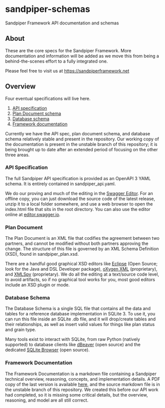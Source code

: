 # sandpiper-schemas

Sandpiper Framework API documentation and schemas

## About

These are the core specs for the Sandpiper Framework. More documentation and information will be added as we move this from being a behind-the-scenes effort to a fully integrated one.

Please feel free to visit us at https://sandpiperframework.net

## Overview

Four eventual specifications will live here.

1. [API specification](#api-specification)
1. [Plan Document schema](#plan-document)
1. [Database schema](#database-schema)
1. [Framework documentation](#framework-documentation)

Currently we have the API spec, plan document schema, and database schema relatively stable and present in the repository. Our working copy of the documentation is present in the unstable branch of this repository; it is being brought up to date after an extended period of focusing on the other three areas.

### API Specification

The full Sandpiper API specification is provided as an OpenAPI 3 YAML schema. It is entirely contained in sandpiper_api.yaml.

We do our proving and much of the editing in the [Swagger Editor](https://github.com/swagger-api/swagger-editor). For an offline copy, you can just download the source code of the latest release, unzip it to a local folder somewhere, and use a web browser to open the index.html file that sits in the root directory. You can also use the editor online at [editor.swagger.io](https://editor.swagger.io/).

### Plan Document

The Plan Document is an XML file that codifies the agreement between two partners, and cannot be modified without both partners approving the change. The structure of this file is governed by an XML Schema Definition (XSD), found in sandpiper_plan.xsd.

There are a handful good graphical XSD editors like [Eclipse](https://www.eclipse.org) (Open Source; look for the Java and DSL Developer package), [oXygen XML](https://www.oxygenxml.com) (proprietary), and [XMLSpy](https://www.altova.com/xmlspy-xml-editor) (proprietary). We do all the editing at a text/source code level, to avoid artifacts, so if no graphical tool works for you, most good editors include an XSD plugin or mode.

### Database Schema

The Database Schema is a single SQL file that contains all the data and tables for a reference database implementation in SQLite 3. To use it, you can run this file inside an SQLite .db file, and it will drop/create tables and their relationships, as well as insert valid values for things like plan status and grain type. 

Many tools exist to interact with SQLite, from raw Python (natively supported) to database clients like [dBeaver](https://dbeaver.io/) (open source) and the dedicated [SQLite Browser](https://sqlitebrowser.org/) (open source).

### Framework Documentation

The Framework Documentation is a markdown file containing a Sandpiper technical overview, reasoning, concepts, and implementation details. A PDF copy of the last version is available [here](https://sandpiperframework.net/wp-content/uploads/2021/04/Sandpiper_0.9.0.pdf), and the source markdown file is in the unstable branch of this repository. We created this before our API work had completed, so it is missing some critical details, but the overview, reasoning, and model are all still correct.
